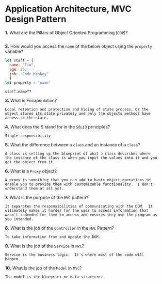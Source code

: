 # Application Architecture, MVC Design Pattern

**1.** What are the Pillars of Object Oriented Programming (`OOP`)?
<!-- enter you answer in the space below -->
```

```
**2.** How would you access the `name` of the below object using the `property` variable?
```js
let staff = {
  name: "Tim",
  age: 26,
  job: "Code Monkey"
  }
let property = 'name'
```
<!-- enter you answer in the space below -->
```
staff.name??
```
**3.** What is Encapsulation?
<!-- enter you answer in the space below -->
```
Local retention and protection and hiding of state process. Or the object stores its state privately and only the objects methods have access to the state.
```
**4.** What does the S stand for in the `SOLID` principles?
<!-- enter you answer in the space below -->
```
Single responsibility
```
**5.** What the difference between a `class` and an instance of a `class`?
<!-- enter you answer in the space below -->
```
A class is setting up the blueprint of what a class describes where the instance of the class is when you input the values into it and you get the object from it.
```
**6.** What is a `Proxy` object?
<!-- enter you answer in the space below -->
```
A proxy is something that you can add to basic object operations to enable you to provide them with customizable functionality.  I don't understand them at all yet.
```

**7.** What is the purpose of the `MVC` pattern?
<!-- enter you answer in the space below -->
```
It separates the responsibilities of communicating with the DOM.  It ultimately makes it harder for the user to access information that wasn't indended for them to access and ensures they use the program as you intended.
```
**8.** What is the job of the `Controller` in the `MVC` Pattern?
<!-- enter you answer in the space below -->
```
To take information from and update the DOM.
```

**9.** What is the job of the `Service` in `MVC`?
<!-- enter you answer in the space below -->
```
Service is the business logic.  It's where most of the code will happen.
```
**10.** What is the job of the `Model` in `MVC`?
<!-- enter you answer in the space below -->
```
The model is the blueprint or data structure.
```
